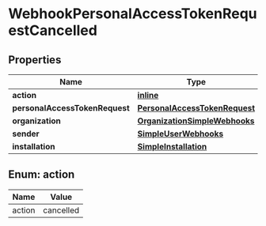 
# WebhookPersonalAccessTokenRequestCancelled

## Properties
Name | Type | Description | Notes
------------ | ------------- | ------------- | -------------
**action** | [**inline**](#Action) |  | 
**personalAccessTokenRequest** | [**PersonalAccessTokenRequest**](PersonalAccessTokenRequest.md) |  | 
**organization** | [**OrganizationSimpleWebhooks**](OrganizationSimpleWebhooks.md) |  | 
**sender** | [**SimpleUserWebhooks**](SimpleUserWebhooks.md) |  | 
**installation** | [**SimpleInstallation**](SimpleInstallation.md) |  | 


<a id="Action"></a>
## Enum: action
Name | Value
---- | -----
action | cancelled



